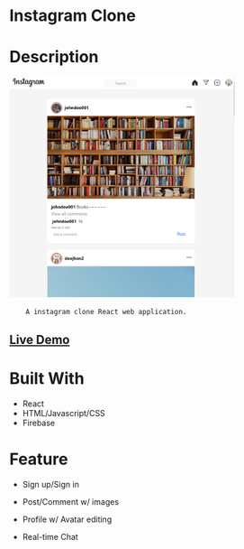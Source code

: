# Instagram Clone

# Description

[<img alt="" width="400px" src="public/instagramClone.png" />](https://samgliu.github.io/instagram-clone)

        A instagram clone React web application.

[<h2>Live Demo</h2>](https://samgliu.github.io/instagram-clone)

# Built With

-   React
-   HTML/Javascript/CSS
-   Firebase

# Feature

-   Sign up/Sign in

-   Post/Comment w/ images

-   Profile w/ Avatar editing

-   Real-time Chat
